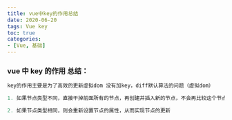 ```yaml
---
title: vue中key的作用总结
date: 2020-06-20
tags: Vue key
toc: true
categories:
- [Vue, 基础]
---
```



### vue 中 key 的作用 总结：

```js
key的作用主要是为了高效的更新虚拟dom 没有加key，diff默认算法的问题（虚拟dom） 

1. 如果节点类型不同，直接干掉前面所有的节点，再创建并插入新的节点，不会再比较这个节点以后的子节点 

2. 如果节点类型相同，则会重新设置节点的属性，从而实现节点的更新
```

